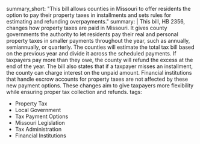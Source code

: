 summary_short: "This bill allows counties in Missouri to offer residents the option to pay their property taxes in installments and sets rules for estimating and refunding overpayments."
summary: |
  This bill, HB 2356, changes how property taxes are paid in Missouri. It gives county governments the authority to let residents pay their real and personal property taxes in smaller payments throughout the year, such as annually, semiannually, or quarterly. The counties will estimate the total tax bill based on the previous year and divide it across the scheduled payments. If taxpayers pay more than they owe, the county will refund the excess at the end of the year. The bill also states that if a taxpayer misses an installment, the county can charge interest on the unpaid amount. Financial institutions that handle escrow accounts for property taxes are not affected by these new payment options. These changes aim to give taxpayers more flexibility while ensuring proper tax collection and refunds.
tags:
  - Property Tax
  - Local Government
  - Tax Payment Options
  - Missouri Legislation
  - Tax Administration
  - Financial Institutions
